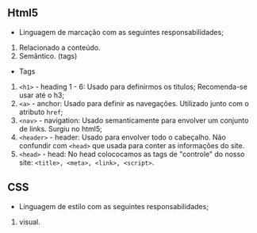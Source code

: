 ## Html5

- Linguagem de marcação com as seguintes responsabilidades;

1. Relacionado a conteúdo.
1. Semântico. (tags)

- Tags

1. `<h1>` - heading 1 - 6: Usado para definirmos os titulos; Recomenda-se usar até o h3;
1. `<a>` - anchor: Usado para definir as navegações. Utilizado junto com o atributo `href`;
1. `<nav>` - navigation: Usado semanticamente para envolver um conjunto de links. Surgiu no html5;
1. `<header>` - header: Usado para envolver todo o cabeçalho. Não confundir com `<head>` que usada para conter as informações do site.
1. `<head>` - head: No head colococamos as tags de "controle" do nosso site: `<title>, <meta>, <link>, <script>`.

## CSS

- Linguagem de estilo com as seguintes responsabilidades;

1. visual.
